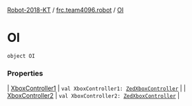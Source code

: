 [Robot-2018-KT](../../index.md) / [frc.team4096.robot](../index.md) / [OI](./index.md)

# OI

`object OI`

### Properties

| [XboxController1](-xbox-controller1.md) | `val XboxController1: `[`ZedXboxController`](../../frc.team4096.engine.-o-i/-zed-xbox-controller/index.md) |
| [XboxController2](-xbox-controller2.md) | `val XboxController2: `[`ZedXboxController`](../../frc.team4096.engine.-o-i/-zed-xbox-controller/index.md) |

